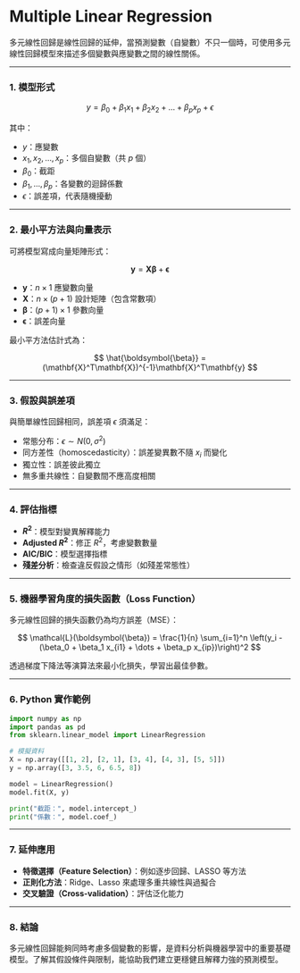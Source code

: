 # Multiple Linear Regression

多元線性回歸是線性回歸的延伸，當預測變數（自變數）不只一個時，可使用多元線性回歸模型來描述多個變數與應變數之間的線性關係。

---

### 1. 模型形式

$$
y = \beta_0 + \beta_1 x_1 + \beta_2 x_2 + \dots + \beta_p x_p + \epsilon
$$

其中：

* $y$：應變數
* $x_1, x_2, \dots, x_p$：多個自變數（共 $p$ 個）
* $\beta_0$：截距
* $\beta_1, \dots, \beta_p$：各變數的迴歸係數
* $\epsilon$：誤差項，代表隨機擾動

---

### 2. 最小平方法與向量表示

可將模型寫成向量矩陣形式：

$$
\mathbf{y} = \mathbf{X}\boldsymbol{\beta} + \boldsymbol{\epsilon}
$$

* $\mathbf{y}$：$n \times 1$ 應變數向量
* $\mathbf{X}$：$n \times (p+1)$ 設計矩陣（包含常數項）
* $\boldsymbol{\beta}$：$(p+1) \times 1$ 參數向量
* $\boldsymbol{\epsilon}$：誤差向量

最小平方法估計式為：

$$
\hat{\boldsymbol{\beta}} = (\mathbf{X}^T\mathbf{X})^{-1}\mathbf{X}^T\mathbf{y}
$$

---

### 3. 假設與誤差項

與簡單線性回歸相同，誤差項 $\epsilon$ 須滿足：

* 常態分布：$\epsilon \sim N(0, \sigma^2)$
* 同方差性（homoscedasticity）：誤差變異數不隨 $x_i$ 而變化
* 獨立性：誤差彼此獨立
* 無多重共線性：自變數間不應高度相關

---

### 4. 評估指標

* **$R^2$**：模型對變異解釋能力
* **Adjusted $R^2$**：修正 $R^2$，考慮變數數量
* **AIC/BIC**：模型選擇指標
* **殘差分析**：檢查違反假設之情形（如殘差常態性）

---

### 5. 機器學習角度的損失函數（Loss Function）

多元線性回歸的損失函數仍為均方誤差（MSE）：

$$
\mathcal{L}(\boldsymbol{\beta}) = \frac{1}{n} \sum_{i=1}^n \left(y_i - (\beta_0 + \beta_1 x_{i1} + \dots + \beta_p x_{ip})\right)^2
$$

透過梯度下降法等演算法來最小化損失，學習出最佳參數。

---

### 6. Python 實作範例

```python
import numpy as np
import pandas as pd
from sklearn.linear_model import LinearRegression

# 模擬資料
X = np.array([[1, 2], [2, 1], [3, 4], [4, 3], [5, 5]])
y = np.array([3, 3.5, 6, 6.5, 8])

model = LinearRegression()
model.fit(X, y)

print("截距：", model.intercept_)
print("係數：", model.coef_)
```

---

### 7. 延伸應用

* **特徵選擇（Feature Selection）**：例如逐步回歸、LASSO 等方法
* **正則化方法**：Ridge、Lasso 來處理多重共線性與過擬合
* **交叉驗證（Cross-validation）**：評估泛化能力

---

### 8. 結論

多元線性回歸能夠同時考慮多個變數的影響，是資料分析與機器學習中的重要基礎模型。了解其假設條件與限制，能協助我們建立更穩健且解釋力強的預測模型。

